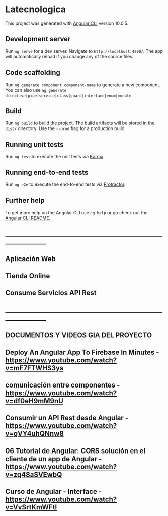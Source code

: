 # Latecnologica

This project was generated with [Angular CLI](https://github.com/angular/angular-cli) version 10.0.5.

## Development server

Run `ng serve` for a dev server. Navigate to `http://localhost:4200/`. The app will automatically reload if you change any of the source files.

## Code scaffolding

Run `ng generate component component-name` to generate a new component. You can also use `ng generate directive|pipe|service|class|guard|interface|enum|module`.

## Build

Run `ng build` to build the project. The build artifacts will be stored in the `dist/` directory. Use the `--prod` flag for a production build.

## Running unit tests

Run `ng test` to execute the unit tests via [Karma](https://karma-runner.github.io).

## Running end-to-end tests

Run `ng e2e` to execute the end-to-end tests via [Protractor](http://www.protractortest.org/).

## Further help

To get more help on the Angular CLI use `ng help` or go check out the [Angular CLI README](https://github.com/angular/angular-cli/blob/master/README.md).


## _______________________________________________________________
## Aplicación Web
## Tienda Online
## Consume Servicios API Rest
## _______________________________________________________________

## DOCUMENTOS Y VIDEOS GIA DEL PROYECTO

## Deploy An Angular App To Firebase In Minutes - https://www.youtube.com/watch?v=mF7FTWHS3ys
## comunicación entre componentes - https://www.youtube.com/watch?v=df0eH9mM9nU
## Consumir un API Rest desde Angular - https://www.youtube.com/watch?v=gVY4uhQNnw8
## 06 Tutorial de Angular: CORS solución en el cliente de un app de Angular - https://www.youtube.com/watch?v=zq48aSVEwbQ
## Curso de Angular - Interface - https://www.youtube.com/watch?v=VvSrtKmWFtI
